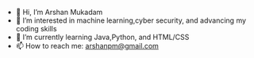 - 👋 Hi, I’m Arshan Mukadam
- 👀 I’m interested in machine learning,cyber security, and advancing my coding skills
- 🌱 I’m currently learning Java,Python, and HTML/CSS
- 📫 How to reach me: arshanpm@gmail.com 

<!---
A-Mukadam/A-Mukadam is a ✨ special ✨ repository because its `README.md` (this file) appears on your GitHub profile.
You can click the Preview link to take a look at your changes.
--->
